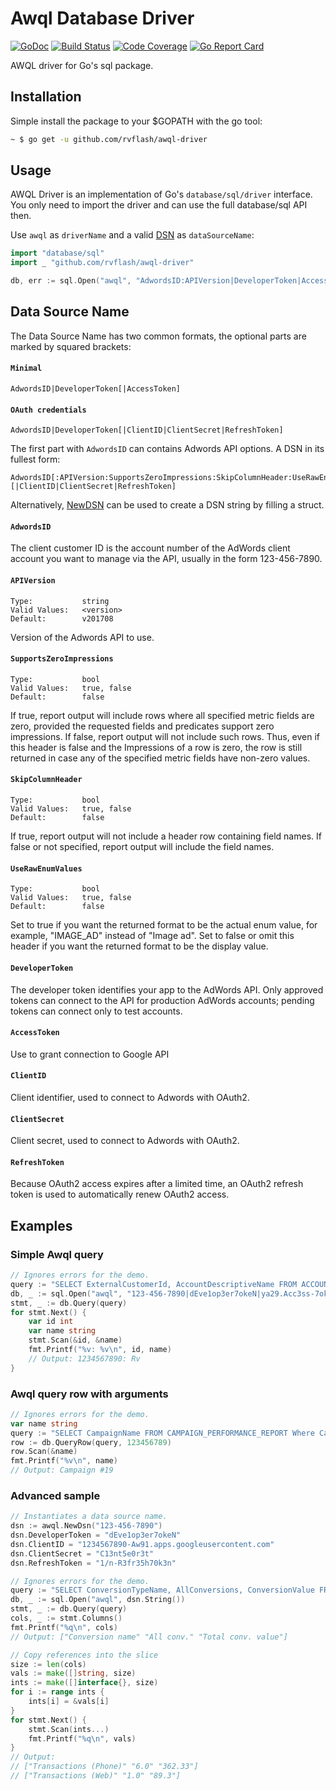 # Awql Database Driver

[![GoDoc](https://godoc.org/github.com/rvflash/awql-driver?status.svg)](https://godoc.org/github.com/rvflash/awql-driver)
[![Build Status](https://img.shields.io/travis/rvflash/awql-driver.svg)](https://travis-ci.org/rvflash/awql-driver)
[![Code Coverage](https://img.shields.io/codecov/c/github/rvflash/awql-driver.svg)](http://codecov.io/github/rvflash/awql-driver?branch=master)
[![Go Report Card](https://goreportcard.com/badge/github.com/rvflash/awql-driver)](https://goreportcard.com/report/github.com/rvflash/awql-driver)


AWQL driver for Go's sql package.


## Installation

Simple install the package to your $GOPATH with the go tool:

```bash
~ $ go get -u github.com/rvflash/awql-driver
```

## Usage

AWQL Driver is an implementation of Go's `database/sql/driver` interface.
You only need to import the driver and can use the full database/sql API then.

Use `awql` as `driverName` and a valid [DSN](#data-source-name) as `dataSourceName`:

```go
import "database/sql"
import _ "github.com/rvflash/awql-driver"

db, err := sql.Open("awql", "AdwordsID:APIVersion|DeveloperToken|AccessToken")
```

## Data Source Name

The Data Source Name has two common formats, the optional parts are marked by squared brackets:

#### `Minimal`
```
AdwordsID|DeveloperToken[|AccessToken]
```
#### `OAuth credentials`
```
AdwordsID|DeveloperToken[|ClientID|ClientSecret|RefreshToken]
```

The first part with `AdwordsID` can contains Adwords API options. A DSN in its fullest form:
```
AdwordsID[:APIVersion:SupportsZeroImpressions:SkipColumnHeader:UseRawEnumValues]|DeveloperToken[|AccessToken][|ClientID|ClientSecret|RefreshToken]
```

Alternatively, [NewDSN](https://godoc.org/github.com/rvflash/awql-driver#Dsn) can be used to create a DSN string by filling a struct.


#### `AdwordsID`

The client customer ID is the account number of the AdWords client account you want to manage via the API, usually in the form 123-456-7890.

#### `APIVersion`

```
Type:           string
Valid Values:   <version>
Default:        v201708
```
Version of the Adwords API to use.

#### `SupportsZeroImpressions`

```
Type:           bool
Valid Values:   true, false
Default:        false
```
If true, report output will include rows where all specified metric fields are zero, provided the requested fields and predicates support zero impressions.
If false, report output will not include such rows. 
Thus, even if this header is false and the Impressions of a row is zero, the row is still returned in case any of the specified metric fields have non-zero values. 

#### `SkipColumnHeader`

```
Type:           bool
Valid Values:   true, false
Default:        false
```
If true, report output will not include a header row containing field names.
If false or not specified, report output will include the field names.

#### `UseRawEnumValues`

```
Type:           bool
Valid Values:   true, false
Default:        false
```
Set to true if you want the returned format to be the actual enum value, for example, "IMAGE_AD" instead of "Image ad".
Set to false or omit this header if you want the returned format to be the display value.

#### `DeveloperToken`

The developer token identifies your app to the AdWords API.
Only approved tokens can connect to the API for production AdWords accounts; pending tokens can connect only to test accounts.

#### `AccessToken`

Use to grant connection to Google API

#### `ClientID`

Client identifier, used to connect to Adwords with OAuth2.

#### `ClientSecret`

Client secret, used to connect to Adwords with OAuth2.

#### `RefreshToken`

Because OAuth2 access expires after a limited time, an OAuth2 refresh token is used to automatically renew OAuth2 access.


## Examples

### Simple Awql query
 
```go
// Ignores errors for the demo.
query := "SELECT ExternalCustomerId, AccountDescriptiveName FROM ACCOUNT_PERFORMANCE_REPORT"
db, _ := sql.Open("awql", "123-456-7890|dEve1op3er7okeN|ya29.Acc3ss-7ok3n")
stmt, _ := db.Query(query)
for stmt.Next() {
    var id int
    var name string
    stmt.Scan(&id, &name)
    fmt.Printf("%v: %v\n", id, name)
    // Output: 1234567890: Rv
}
```
 
### Awql query row with arguments

```go
// Ignores errors for the demo.
var name string
query := "SELECT CampaignName FROM CAMPAIGN_PERFORMANCE_REPORT Where CampaignId = ?"
row := db.QueryRow(query, 123456789)
row.Scan(&name)
fmt.Printf("%v\n", name)
// Output: Campaign #19
```

### Advanced sample

```go
// Instantiates a data source name.
dsn := awql.NewDsn("123-456-7890")
dsn.DeveloperToken = "dEve1op3er7okeN"
dsn.ClientID = "1234567890-Aw91.apps.googleusercontent.com"
dsn.ClientSecret = "C13nt5e0r3t"
dsn.RefreshToken = "1/n-R3fr35h70k3n"

// Ignores errors for the demo.
query := "SELECT ConversionTypeName, AllConversions, ConversionValue FROM CRITERIA_PERFORMANCE_REPORT DURING LAST_7_DAYS"
db, _ := sql.Open("awql", dsn.String())
stmt, _ := db.Query(query)
cols, _ := stmt.Columns()
fmt.Printf("%q\n", cols)
// Output: ["Conversion name" "All conv." "Total conv. value"]

// Copy references into the slice
size := len(cols)
vals := make([]string, size)
ints := make([]interface{}, size)
for i := range ints {
    ints[i] = &vals[i]
}
for stmt.Next() {
    stmt.Scan(ints...)
    fmt.Printf("%q\n", vals)
}
// Output:
// ["Transactions (Phone)" "6.0" "362.33"]
// ["Transactions (Web)" "1.0" "89.3"]
```
